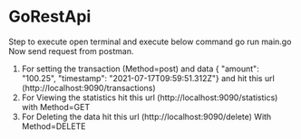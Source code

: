 # GoRestApi
Step to execute
open terminal and execute below command
go run main.go
Now send request from postman.
1. For setting the transaction (Method=post) and data {   "amount": "100.25",   "timestamp": "2021-07-17T09:59:51.312Z"} and hit this url (http://localhost:9090/transactions)
2. For Viewing the statistics  hit this url (http://localhost:9090/statistics) with Method=GET
3. For Deleting the data hit this url (http://localhost:9090/delete)  With Method=DELETE
